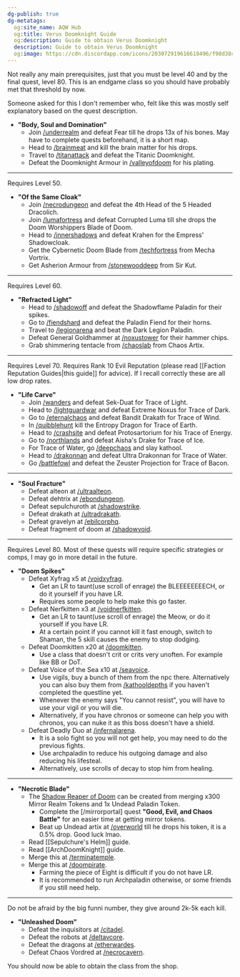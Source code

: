 ```yaml
---
dg-publish: true
dg-metatags:
  og:site_name: AQW Hub
  og:title: Verus Doomknight Guide
  og:description: Guide to obtain Verus Doomknight
  description: Guide to obtain Verus Doomknight
  og:image: https://cdn.discordapp.com/icons/203072919616618496/f98d38c50b06972678eaaa1aa2c0cedf.png
---
```


Not really any main prerequisites, just that you must be level 40 and by the final quest, level 80. This is an endgame class so you should have probably met that threshold by now.

Someone asked for this I don't remember who, felt like this was mostly self explanatory based on the quest description.

- **"Body, Soul and Domination"**
	- Join [/underrealm](http://aqwwiki.wikidot.com/under-realm) and defeat Fear till he drops 13x of his bones. May have to complete quests beforehand, it is a short map.
	- Head to [/brainmeat](http://aqwwiki.wikidot.com/brain-meat) and kill the brain matter for his drops.
	- Travel to [/titanattack](http://aqwwiki.wikidot.com/titan-attack) and defeat the Titanic Doomknight.
	- Defeat the Doomknight Armour in [/valleyofdoom](http://aqwwiki.wikidot.com/valley-of-doom) for his plating.

---

Requires Level 50.
- **"Of the Same Cloak"**
	- Join [/necrodungeon](http://aqwwiki.wikidot.com/necropolis-dungeon) and defeat the 4th Head of the 5 Headed Dracolich.
	- Join [/lumafortress](http://aqwwiki.wikidot.com/luma-fortress) and defeat Corrupted Luma till she drops the Doom Worshippers Blade of Doom.
	- Head to [/innershadows](http://aqwwiki.wikidot.com/inner-shadows) and defeat Krahen for the Empress' Shadowcloak.
	- Get the Cybernetic Doom Blade from [/techfortress](http://aqwwiki.wikidot.com/tech-fortress) from Mecha Vortrix.
	- Get Asherion Armour from [/stonewooddeep](http://aqwwiki.wikidot.com/stonewood-forest) from Sir Kut.

---

Requires Level 60.
- **"Refracted Light"**
	- Head to [/shadowoff](http://aqwwiki.wikidot.com/shadowoff) and defeat the Shadowflame Paladin for their spikes.
	- Go to [/fiendshard](http://aqwwiki.wikidot.com/fiendshard) and defeat the Paladin Fiend for their horns.
	- Travel to [/legionarena](http://aqwwiki.wikidot.com/legion-arena) and beat the Dark Legion Paladin.
	- Defeat General Goldhammer at [/noxustower](http://aqwwiki.wikidot.com/noxus-tower) for their hammer chips.
	- Grab shimmering tentacle from [/chaoslab](http://aqwwiki.wikidot.com/chaos-lab) from Chaos Artix.

---

Requires Level 70.
Requires Rank 10 Evil Reputation (please read [[Faction Reputation Guides|this guide]] for advice).
If I recall correctly these are all low drop rates.
- **"Life Carve"**
	- Join [/wanders](http://aqwwiki.wikidot.com/cave-of-wanders) and defeat Sek-Duat for Trace of Light.
	- Head to [/lightguardwar](http://aqwwiki.wikidot.com/lightguard-war-location) and defeat Extreme Noxus for Trace of Dark.
	- Go to [/eternalchaos](http://aqwwiki.wikidot.com/eternal-chaos) and defeat Bandit Drakath for Trace of Wind.
	- In [/quibblehunt](http://aqwwiki.wikidot.com/quibble-hunt) kill the Entropy Dragon for Trace of Earth.
	- Head to [/crashsite](http://aqwwiki.wikidot.com/dwakel-crash-site) and defeat Protosartorium for his Trace of Energy.
	- Go to [/northlands](http://aqwwiki.wikidot.com/guwio-village) and defeat Aisha's Drake for Trace of Ice.
	- For Trace of Water, go [/deepchaos](http://aqwwiki.wikidot.com/deep-chaos) and slay kathool.
	- Head to [/drakonnan](http://aqwwiki.wikidot.com/drakonnan-location) and defeat Ultra Drakonnan for Trace of Water.
	- Go [/battlefowl](http://aqwwiki.wikidot.com/battle-fowl) and defeat the Zeuster Projection for Trace of Bacon.

---

- **"Soul Fracture"**
	- Defeat alteon at [/ultraalteon](http://aqwwiki.wikidot.com/ultra-alteon-location).
	- Defeat dehtrix at [/ebondungeon](http://aqwwiki.wikidot.com/ebonslate-dungeon).
	- Defeat sepulchuroth at [/shadowstrike](http://aqwwiki.wikidot.com/shadowstrike).
	- Defeat drakath at [/ultradrakath](http://aqwwiki.wikidot.com/ultra-drakath).
	- Defeat gravelyn at [/ebilcorphq](http://aqwwiki.wikidot.com/ebilcorp-hq).
	- Defeat fragment of doom at [/shadowvoid](http://aqwwiki.wikidot.com/shadow-void-location).

---

Requires Level 80.
Most of these quests will require specific strategies or comps, I may go in more detail in the future.
- **"Doom Spikes"**
	- Defeat Xyfrag x5 at [/voidxyfrag](http://aqwwiki.wikidot.com/void-xyfrag).
		- Get an LR to taunt(use scroll of enrage) the BLEEEEEEEECH, or do it yourself if you have LR.
		- Requires some people to help make this go faster.
	- Defeat Nerfkitten x3 at [/voidnerfkitten](http://aqwwiki.wikidot.com/void-nerfkitten).
		- Get an LR to taunt(use scroll of enrage) the Meow, or do it yourself if you have LR.
		- At a certain point if you cannot kill it fast enough, switch to Shaman, the 5 skill causes the enemy to stop dodging.
	- Defeat Doomkitten x20 at [/doomkitten](http://aqwwiki.wikidot.com/doomkitten-location).
		- Use a class that doesn't crit or crits very unoften. For example like BB or DoT.
	- Defeat Voice of the Sea x10 at [/seavoice](http://aqwwiki.wikidot.com/sea-voice).
		- Use vigils, buy a bunch of them from the npc there. Alternatively you can also buy them from [/kathooldepths](http://aqwwiki.wikidot.com/god-of-the-depths-bonus-zone) if you haven't completed the questline yet.
		- Whenever the enemy says "You cannot resist", you will have to use your vigil or you will die.
		- Alternatively, if you have chronos or someone can help you with chronos, you can nuke it as this boss doesn't have a shield.
	- Defeat Deadly Duo at [/infernalarena](http://aqwwiki.wikidot.com/infernal-arena).
		- It is a solo fight so you will not get help, you may need to do the previous fights.
		- Use archpaladin to reduce his outgoing damage and also reducing his lifesteal.
		- Alternatively, use scrolls of decay to stop him from healing.

---

- **"Necrotic Blade"**
	- The [Shadow Reaper of Doom](http://aqwwiki.wikidot.com/shadowreaper-of-doom) can be created from merging x300 Mirror Realm Tokens and 1x Undead Paladin Token.
		- Complete the [/mirrorportal] quest **"Good, Evil, and Chaos Battle"** for an easier time at getting mirror tokens.
		- Beat up Undead artix at [/overworld](http://aqwwiki.wikidot.com/overworld) till he drops his token, it is a 0.5% drop. Good luck lmao.
	- Read [[Sepulchure's Helm]] guide.
	- Read [[ArchDoomKnight]] guide.
	- Merge this at [/terminatemple](http://aqwwiki.wikidot.com/termina-temple).
	- Merge this at [/doompirate](http://aqwwiki.wikidot.com/doom-pirate).
		- Farming the piece of Eight is difficult if you do not have LR.
		- It is recommended to run Archpaladin otherwise, or some friends if you still need help.

---

Do not be afraid by the big funni number, they give around 2k-5k each kill.
- **"Unleashed Doom"**
	- Defeat the inquisitors at [/citadel](http://aqwwiki.wikidot.com/citadel-ruins).
	- Defeat the robots at [/deltavcore](http://aqwwiki.wikidot.com/delta-v-core).
	- Defeat the dragons at [/etherwardes](http://aqwwiki.wikidot.com/etherstorm-war-desoloth).
	- Defeat Chaos Vordred at [/necrocavern](http://aqwwiki.wikidot.com/necropolis-cavern).

You should now be able to obtain the class from the shop.